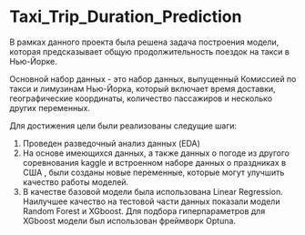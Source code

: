 # Taxi_Trip_Duration_Prediction

В рамках данного проекта была решена задача построения модели, которая предсказывает общую продолжительность поездок на такси в Нью-Йорке. 

Основной набор данных - это набор данных, выпущенный Комиссией по такси и лимузинам Нью-Йорка, который включает время доставки, географические координаты, количество пассажиров и несколько других переменных.

Для достижения цели были реализованы следущие шаги: 

1) Проведен разведочный анализ данных (EDA) 
2) На основе имеющихся данных, а также данных о погоде из другого соревнования kaggle и встроенном наборе данных о праздниках в США , были созданы новые переменные, которые могут улучшить качество работы моделей. 
3) В качестве базовой модели была использована Linear Regression. Наилучшее качество на тестовой части данных показали модели Random Forest и XGboost. Для подбора гиперпараметров для XGboost модели был использован фреймворк Optuna.
